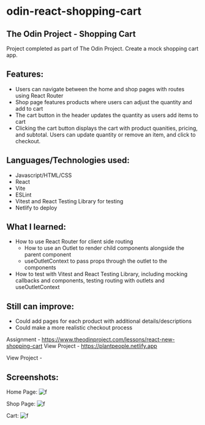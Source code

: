# odin-react-shopping-cart
## The Odin Project - Shopping Cart

Project completed as part of The Odin Project. Create a mock shopping cart app.

## Features:
 - Users can navigate between the home and shop pages with routes using React Router
 - Shop page features products where users can adjust the quantity and add to cart
 - The cart button in the header updates the quantity as users add items to cart
 - Clicking the cart button displays the cart with product quanities, pricing, and subtotal. Users can update quantity or remove an item, and click to checkout.

## Languages/Technologies used:
 - Javascript/HTML/CSS
 - React
 - Vite
 - ESLint
 - Vitest and React Testing Library for testing
 - Netlify to deploy

## What I learned:
 - How to use React Router for client side routing
     - How to use an Outlet to render child components alongside the parent component
     - useOutletContext to pass props through the outlet to the components
 - How to test with Vitest and React Testing Library, including mocking callbacks and components, testing routing with outlets and useOutletContext
 
## Still can improve:
 - Could add pages for each product with additional details/descriptions
 - Could make a more realistic checkout process

Assignment - https://www.theodinproject.com/lessons/react-new-shopping-cart
View Project - https://plantpeople.netlify.app

View Project - 
## Screenshots:

Home Page:
![f](https://user-images.githubusercontent.com/97067689/268780495-e3cd0d6d-2d10-4c71-b067-6389ee0c201a.png)

Shop Page:
![f](https://user-images.githubusercontent.com/97067689/268780734-01c8190b-a990-4aa3-8d39-63c99a6b708c.png)

Cart:
![f](https://user-images.githubusercontent.com/97067689/268780844-6e371319-7786-44af-ac29-5a14c2cde498.png)


